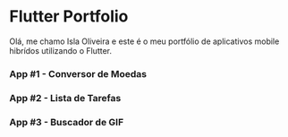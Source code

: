 # Flutter Portfolio

Olá, me chamo Isla Oliveira e este é o meu portfólio de aplicativos mobile hibrídos utilizando o Flutter.


### App #1 - Conversor de Moedas

### App #2 - Lista de Tarefas

### App #3 - Buscador de GIF
